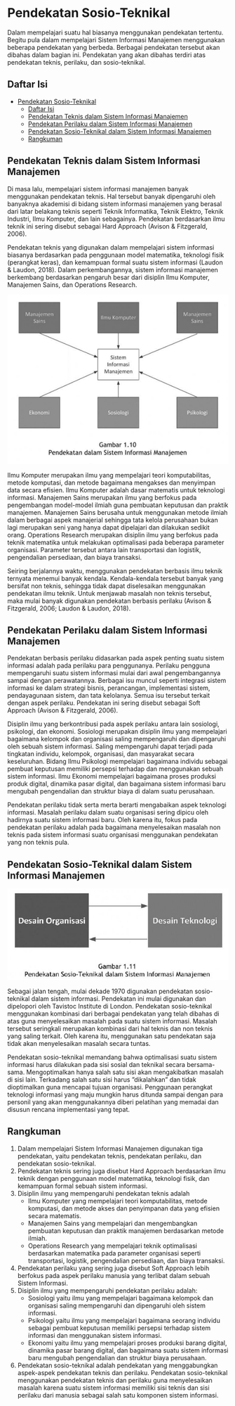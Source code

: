 # Pendekatan Sosio-Teknikal

Dalam mempelajari suatu hal biasanya menggunakan pendekatan tertentu. Begitu pula dalam mempelajari Sistem Informasi Manajemen menggunakan beberapa pendekatan yang berbeda. Berbagai pendekatan tersebut akan dibahas dalam bagian ini. Pendekatan yang akan dibahas terdiri atas pendekatan teknis, perilaku, dan sosio-teknikal.

## Daftar Isi

- [Pendekatan Sosio-Teknikal](#pendekatan-sosio-teknikal)
  - [Daftar Isi](#daftar-isi)
  - [Pendekatan Teknis dalam Sistem Informasi Manajemen](#pendekatan-teknis-dalam-sistem-informasi-manajemen)
  - [Pendekatan Perilaku dalam Sistem Informasi Manajemen](#pendekatan-perilaku-dalam-sistem-informasi-manajemen)
  - [Pendekatan Sosio-Teknikal dalam Sistem Informasi Manajemen](#pendekatan-sosio-teknikal-dalam-sistem-informasi-manajemen)
  - [Rangkuman](#rangkuman)

## Pendekatan Teknis dalam Sistem Informasi Manajemen

Di masa lalu, mempelajari sistem informasi manajemen banyak menggunakan pendekatan teknis. Hal tersebut banyak dipengaruhi oleh banyaknya akademisi di bidang sistem informasi manajemen yang berasal dari latar belakang teknis seperti Teknik Informatika, Teknik Elektro, Teknik Industri, Ilmu Komputer, dan lain sebagainya. Pendekatan berdasarkan ilmu teknik ini sering disebut sebagai Hard Approach (Avison & Fitzgerald, 2006).

Pendekatan teknis yang digunakan dalam mempelajari sistem informasi biasanya berdasarkan pada penggunaan model matematika, teknologi fisik (perangkat keras), dan kemampuan formal suatu sistem informasi (Laudon & Laudon, 2018). Dalam perkembangannya, sistem informasi manajemen berkembang berdasarkan pengaruh besar dari disiplin Ilmu Komputer, Manajemen Sains, dan Operations Research.

![Gambar 1.10 Pendekatan dalam Sistem Informasi Manajemen](../media/Gambar-1.10.png "Gambar 1.10 Pendekatan dalam Sistem Informasi Manajemen")

Ilmu Komputer merupakan ilmu yang mempelajari teori komputabilitas, metode komputasi, dan metode bagaimana mengakses dan menyimpan data secara efisien. Ilmu Komputer adalah dasar matematis untuk teknologi informasi. Manajemen Sains merupakan ilmu yang berfokus pada pengembangan model-model ilmiah guna pembuatan keputusan dan praktik manajemen. Manajemen Sains berusaha untuk menggunakan metode ilmiah dalam berbagai aspek manajerial sehingga tata kelola perusahaan bukan lagi merupakan seni yang hanya dapat dipelajari dan dilakukan sedikit orang. Operations Research merupakan disiplin ilmu yang berfokus pada teknik matematika untuk melakukan optimalisasi pada beberapa parameter organisasi. Parameter tersebut antara lain transportasi dan logistik, pengendalian persediaan, dan biaya transaksi.

Seiring berjalannya waktu, menggunakan pendekatan berbasis ilmu teknik ternyata menemui banyak kendala. Kendala-kendala tersebut banyak yang bersifat non teknis, sehingga tidak dapat diselesaikan menggunakan pendekatan ilmu teknik. Untuk menjawab masalah non teknis tersebut, maka mulai banyak digunakan pendekatan berbasis perilaku (Avison & Fitzgerald, 2006; Laudon & Laudon, 2018).

## Pendekatan Perilaku dalam Sistem Informasi Manajemen

Pendekatan berbasis perilaku didasarkan pada aspek penting suatu sistem informasi adalah pada perilaku para penggunanya. Perilaku pengguna mempengaruhi suatu sistem informasi mulai dari awal pengembangannya sampai dengan perawatannya. Berbagai isu muncul seperti integrasi sistem informasi ke dalam strategi bisnis, perancangan, implementasi sistem, pendayagunaan sistem, dan tata kelolanya. Semua isu tersebut terkait dengan aspek perilaku. Pendekatan ini sering disebut sebagai Soft Approach (Avison & Fitzgerald, 2006).

Disiplin ilmu yang berkontribusi pada aspek perilaku antara lain sosiologi, psikologi, dan ekonomi. Sosiologi merupakan disiplin ilmu yang mempelajari bagaimana kelompok dan organisasi saling mempengaruhi dan dipengaruhi oleh sebuah sistem informasi. Saling mempengaruhi dapat terjadi pada tingkatan individu, kelompok, organisasi, dan masyarakat secara keseluruhan. Bidang Ilmu Psikologi mempelajari bagaimana individu sebagai pembuat keputusan memiliki persepsi terhadap dan menggunakan sebuah sistem informasi. Ilmu Ekonomi mempelajari bagaimana proses produksi produk digital, dinamika pasar digital, dan bagaimana sistem informasi baru mengubah pengendalian dan struktur biaya di dalam suatu perusahaan.

Pendekatan perilaku tidak serta merta berarti mengabaikan aspek teknologi informasi. Masalah perilaku dalam suatu organisasi sering dipicu oleh hadirnya suatu sistem informasi baru. Oleh karena itu, fokus pada pendekatan perilaku adalah pada bagaimana menyelesaikan masalah non teknis pada sistem informasi suatu organisasi menggunakan pendekatan yang non teknis pula.

## Pendekatan Sosio-Teknikal dalam Sistem Informasi Manajemen

![Gambar 1.11 Pendekatan Sosio-Teknikal dalam Sistem Informasi Manajemen](../media/Gambar-1.11.png "Gambar 1.11 Pendekatan Sosio-Teknikal dalam Sistem Informasi Manajemen")

Sebagai jalan tengah, mulai dekade 1970 digunakan pendekatan sosio-teknikal dalam sistem informasi. Pendekatan ini mulai digunakan dan dipelopori oleh Tavistoc Institute di London. Pendekatan sosio-teknikal menggunakan kombinasi dari berbagai pendekatan yang telah dibahas di atas guna menyelesaikan masalah pada suatu sistem informasi. Masalah tersebut seringkali merupakan kombinasi dari hal teknis dan non teknis yang saling terkait. Oleh karena itu, menggunakan satu pendekatan saja tidak akan menyelesaikan masalah secara tuntas.

Pendekatan sosio-teknikal memandang bahwa optimalisasi suatu sistem informasi harus dilakukan pada sisi sosial dan teknikal secara bersama-sama. Mengoptimalkan hanya salah satu sisi akan mengakibatkan masalah di sisi lain. Terkadang salah satu sisi harus ”dikalahkan” dan tidak dioptimalkan guna mencapai tujuan organisasi. Penggunaan perangkat teknologi informasi yang maju mungkin harus ditunda sampai dengan para personil yang akan menggunakannya diberi pelatihan yang memadai dan disusun rencana implementasi yang tepat.

## Rangkuman

1. Dalam mempelajari Sistem Informasi Manajemen digunakan tiga pendekatan, yaitu pendekatan teknis, pendekatan perilaku, dan pendekatan sosio-teknikal.
2. Pendekatan teknis sering juga disebut Hard Approach berdasarkan ilmu teknik dengan penggunaan model matematika, teknologi fisik, dan kemampuan formal sebuah sistem informasi.
3. Disiplin ilmu yang mempengaruhi pendekatan teknis adalah
   - Ilmu Komputer yang mempelajari teori komputabilitas, metode komputasi, dan metode akses dan penyimpanan data yang efisien secara matematis.
   - Manajemen Sains yang mempelajari dan mengembangkan pembuatan keputusan dan praktik manajemen berdasarkan metode ilmiah.
   - Operations Research yang mempelajari teknik optimalisasi berdasarkan matematika pada parameter organisasi seperti transportasi, logistik, pengendalian persediaan, dan biaya transaksi.
4. Pendekatan perilaku yang sering juga disebut Soft Approach lebih berfokus pada aspek perilaku manusia yang terlibat dalam sebuah Sistem Informasi.
5. Disiplin ilmu yang mempengaruhi pendekatan perilaku adalah:
   - Sosiologi yaitu ilmu yang mempelajari bagaimana kelompok dan organisasi saling mempengaruhi dan dipengaruhi oleh sistem informasi.
   - Psikologi yaitu ilmu yang mempelajari bagaimana seorang individu sebagai pembuat keputusan memiliki persepsi terhadap sistem informasi dan menggunakan sistem informasi.
   - Ekonomi yaitu ilmu yang mempelajari proses produksi barang digital, dinamika pasar barang digital, dan bagaimana suatu sistem informasi baru mengubah pengendalian dan struktur biaya perusahaan.
6. Pendekatan sosio-teknikal adalah pendekatan yang menggabungkan aspek-aspek pendekatan teknis dan perilaku. Pendekatan sosio-teknikal menggunakan pendekatan teknis dan perilaku guna menyelesaikan masalah karena suatu sistem informasi memiliki sisi teknis dan sisi perilaku dari manusia sebagai salah satu komponen sistem informasi.
